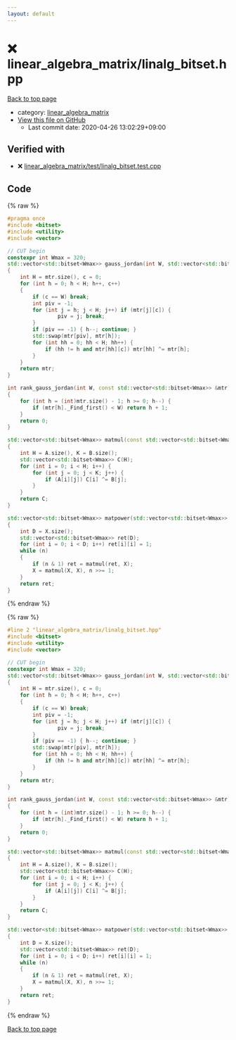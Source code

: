 ```yaml
---
layout: default
---
```


<!-- mathjax config similar to math.stackexchange -->
<script type="text/javascript" async
  src="https://cdnjs.cloudflare.com/ajax/libs/mathjax/2.7.5/MathJax.js?config=TeX-MML-AM_CHTML">
</script>
<script type="text/x-mathjax-config">
  MathJax.Hub.Config({
    TeX: { equationNumbers: { autoNumber: "AMS" }},
    tex2jax: {
      inlineMath: [ ['$','$'] ],
      processEscapes: true
    },
    "HTML-CSS": { matchFontHeight: false },
    displayAlign: "left",
    displayIndent: "2em"
  });
</script>

<script type="text/javascript" src="https://cdnjs.cloudflare.com/ajax/libs/jquery/3.4.1/jquery.min.js"></script>
<script src="https://cdn.jsdelivr.net/npm/jquery-balloon-js@1.1.2/jquery.balloon.min.js" integrity="sha256-ZEYs9VrgAeNuPvs15E39OsyOJaIkXEEt10fzxJ20+2I=" crossorigin="anonymous"></script>
<script type="text/javascript" src="../../assets/js/copy-button.js"></script>
<link rel="stylesheet" href="../../assets/css/copy-button.css" />


# :x: linear_algebra_matrix/linalg_bitset.hpp

<a href="../../index.html">Back to top page</a>

* category: <a href="../../index.html#20f2c5d841ec31673050aaedd8b17f50">linear_algebra_matrix</a>
* <a href="{{ site.github.repository_url }}/blob/master/linear_algebra_matrix/linalg_bitset.hpp">View this file on GitHub</a>
    - Last commit date: 2020-04-26 13:02:29+09:00




## Verified with

* :x: <a href="../../verify/linear_algebra_matrix/test/linalg_bitset.test.cpp.html">linear_algebra_matrix/test/linalg_bitset.test.cpp</a>


## Code

<a id="unbundled"></a>
{% raw %}
```cpp
#pragma once
#include <bitset>
#include <utility>
#include <vector>

// CUT begin
constexpr int Wmax = 320;
std::vector<std::bitset<Wmax>> gauss_jordan(int W, std::vector<std::bitset<Wmax>> mtr)
{
    int H = mtr.size(), c = 0;
    for (int h = 0; h < H; h++, c++)
    {
        if (c == W) break;
        int piv = -1;
        for (int j = h; j < H; j++) if (mtr[j][c]) {
                piv = j; break;
        }
        if (piv == -1) { h--; continue; }
        std::swap(mtr[piv], mtr[h]);
        for (int hh = 0; hh < H; hh++) {
            if (hh != h and mtr[hh][c]) mtr[hh] ^= mtr[h];
        }
    }
    return mtr;
}

int rank_gauss_jordan(int W, const std::vector<std::bitset<Wmax>> &mtr) // Rank of Gauss-Jordan eliminated matrix
{
    for (int h = (int)mtr.size() - 1; h >= 0; h--) {
        if (mtr[h]._Find_first() < W) return h + 1;
    }
    return 0;
}

std::vector<std::bitset<Wmax>> matmul(const std::vector<std::bitset<Wmax>> &A, const std::vector<std::bitset<Wmax>> &B)
{
    int H = A.size(), K = B.size();
    std::vector<std::bitset<Wmax>> C(H);
    for (int i = 0; i < H; i++) {
        for (int j = 0; j < K; j++) {
            if (A[i][j]) C[i] ^= B[j];
        }
    }
    return C;
}

std::vector<std::bitset<Wmax>> matpower(std::vector<std::bitset<Wmax>> X, long long n)
{
    int D = X.size();
    std::vector<std::bitset<Wmax>> ret(D);
    for (int i = 0; i < D; i++) ret[i][i] = 1;
    while (n)
    {
        if (n & 1) ret = matmul(ret, X);
        X = matmul(X, X), n >>= 1;
    }
    return ret;
}

```
{% endraw %}

<a id="bundled"></a>
{% raw %}
```cpp
#line 2 "linear_algebra_matrix/linalg_bitset.hpp"
#include <bitset>
#include <utility>
#include <vector>

// CUT begin
constexpr int Wmax = 320;
std::vector<std::bitset<Wmax>> gauss_jordan(int W, std::vector<std::bitset<Wmax>> mtr)
{
    int H = mtr.size(), c = 0;
    for (int h = 0; h < H; h++, c++)
    {
        if (c == W) break;
        int piv = -1;
        for (int j = h; j < H; j++) if (mtr[j][c]) {
                piv = j; break;
        }
        if (piv == -1) { h--; continue; }
        std::swap(mtr[piv], mtr[h]);
        for (int hh = 0; hh < H; hh++) {
            if (hh != h and mtr[hh][c]) mtr[hh] ^= mtr[h];
        }
    }
    return mtr;
}

int rank_gauss_jordan(int W, const std::vector<std::bitset<Wmax>> &mtr) // Rank of Gauss-Jordan eliminated matrix
{
    for (int h = (int)mtr.size() - 1; h >= 0; h--) {
        if (mtr[h]._Find_first() < W) return h + 1;
    }
    return 0;
}

std::vector<std::bitset<Wmax>> matmul(const std::vector<std::bitset<Wmax>> &A, const std::vector<std::bitset<Wmax>> &B)
{
    int H = A.size(), K = B.size();
    std::vector<std::bitset<Wmax>> C(H);
    for (int i = 0; i < H; i++) {
        for (int j = 0; j < K; j++) {
            if (A[i][j]) C[i] ^= B[j];
        }
    }
    return C;
}

std::vector<std::bitset<Wmax>> matpower(std::vector<std::bitset<Wmax>> X, long long n)
{
    int D = X.size();
    std::vector<std::bitset<Wmax>> ret(D);
    for (int i = 0; i < D; i++) ret[i][i] = 1;
    while (n)
    {
        if (n & 1) ret = matmul(ret, X);
        X = matmul(X, X), n >>= 1;
    }
    return ret;
}

```
{% endraw %}

<a href="../../index.html">Back to top page</a>

